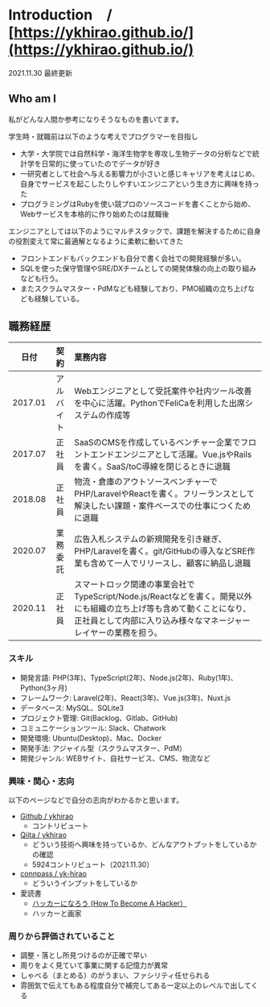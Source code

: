 # Introduction　/　[https://ykhirao.github.io/](https://ykhirao.github.io/)
2021.11.30 最終更新

## Who am I

私がどんな人間か参考になりそうなものを書いてます。

学生時・就職前は以下のような考えでプログラマーを目指し

* 大学・大学院では自然科学・海洋生物学を専攻し生物データの分析などで統計学を日常的に使っていたのでデータが好き
* 一研究者として社会へ与える影響力が小さいと感じキャリアを考えはじめ、自身でサービスを起こしたりしやすいエンジニアという生き方に興味を持った
* プログラミングはRubyを使い競プロのソースコードを書くことから始め、Webサービスを本格的に作り始めたのは就職後

エンジニアとしては以下のようにマルチスタックで、課題を解決するために自身の役割変えて常に最適解となるように柔軟に動いてきた

* フロントエンドもバックエンドも自分で書く会社での開発経験が多い。
* SQLを使った保守管理やSRE/DXチームとしての開発体験の向上の取り組みなども行う。
* またスクラムマスター・PdMなども経験しており、PMO組織の立ち上げなども経験している。

## 職務経歴

|日付|契約|業務内容|
|:---:|:---:|:---|
|2017.01 | アルバイト | Webエンジニアとして受託案件や社内ツール改善を中心に活躍。PythonでFeliCaを利用した出席システムの作成等 |
|2017.07 | 正社員  | SaaSのCMSを作成しているベンチャー企業でフロントエンドエンジニアとして活躍。Vue.jsやRailsを書く。SaaS/toC導線を閉じるときに退職 |
|2018.08 | 正社員  | 物流・倉庫のアウトソースベンチャーでPHP/LaravelやReactを書く。フリーランスとして解決したい課題・案件ベースでの仕事につくために退職 |
|2020.07 | 業務委託 | 広告入札システムの新規開発を引き継ぎ、PHP/Laravelを書く。git/GitHubの導入などSRE作業も含めて一人でリリースし、顧客に納品し退職 |
|2020.11 | 正社員  | スマートロック関連の事業会社でTypeScript/Node.js/Reactなどを書く。開発以外にも組織の立ち上げ等も含めて動くことになり、正社員として内部に入り込み様々なマネージャーレイヤーの業務を担う。 |

### スキル

* 開発言語: PHP(3年)、TypeScript(2年)、Node.js(2年)、Ruby(1年)、Python(3ヶ月)
* フレームワーク: Laravel(2年)、React(3年)、Vue.js(3年)、Nuxt.js
* データベース: MySQL、SQLite3
* プロジェクト管理: Git(Backlog、Gitlab、GitHub)
* コミュニケーションツール: Slack、Chatwork
* 開発環境: Ubuntu(Desktop)、Mac、Docker
* 開発手法: アジャイル型（スクラムマスター、PdM）
* 開発ジャンル: WEBサイト、自社サービス、CMS、物流など

### 興味・関心・志向

以下のページなどで自分の志向がわかるかと思います。

* [Github / ykhirao](https://github.com/ykhirao/)
    * コントリビュート
* [Qiita / ykhirao](http://qiita.com/ykhirao)
    * どういう技術へ興味を持っているか、どんなアウトプットをしているかの確認
    * 5924コントリビュート（2021.11.30）
* [connpass / yk-hirao](https://connpass.com/user/yk-hirao/)
    * どういうインプットをしているか
* 愛読書
    * [ハッカーになろう (How To Become A Hacker）](http://cruel.org/freeware/hacker.html)
    * ハッカーと画家

### 周りから評価されていること

* 調整・落とし所見つけるのが正確で早い
* 周りをよく見ていて事業に関する記憶力が異常
* しゃべる（まとめる）のがうまい、ファシリティ任せられる
* 雰囲気で伝えてもある程度自分で補完してある一定以上のレベルで出してくる
